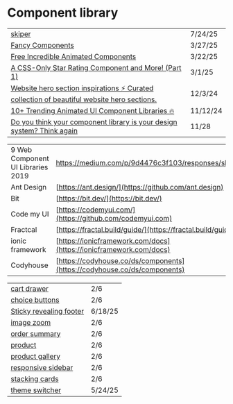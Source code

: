 # Component library

|                                                                                                                                                                                                                               |          |
| ----------------------------------------------------------------------------------------------------------------------------------------------------------------------------------------------------------------------------- | -------- |
| [skiper](https://skiper-ui.com/docs/components/image-cursortrail)                                                                                                                                                             | 7/24/25  |
| [Fancy Components](https://www.fancycomponents.dev/docs/components/text/text-rotate)                                                                                                                                          | 3/27/25  |
| [Free Incredible Animated Components](https://app.daily.dev/posts/free-incredible-animated-components-elle9kygq)                                                                                                              | 3/22/25  |
| [A CSS-Only Star Rating Component and More! (Part 1)](https://app.daily.dev/posts/a-css-only-star-rating-component-and-more-part-1--lmftbq3ue)                                                                                | 3/1/25   |
| [Website hero section inspirations ⚡️ Curated collection of beautiful website hero sections.](https://app.daily.dev/posts/website-hero-section-inspirations-curated-collection-of-beautiful-website-hero-sections--qjugwwd1s) | 12/3/24  |
| [10+ Trending Animated UI Component Libraries 🔥](https://dev.to/themeselection/10-trending-animated-ui-component-libraries-4joe?ref=dailydev)                                                                                | 11/12/24 |
| [Do you think your component library is your design system? Think again](https://uxdesign.cc/do-you-think-your-component-library-is-your-design-system-think-again-7e2c902b5275)                                              | 11/28    |

|                                   |                                                                          |
| --------------------------------- | ------------------------------------------------------------------------ |
| 9 Web Component UI Libraries 2019 | https://medium.com/p/9d4476c3f103/responses/show                         |
| Ant Design                        | [https://ant.design/](https://github.com/ant.design)                     |
| Bit                               | [https://bit.dev/](https://bit.dev/)                                     |
| Code my UI                        | [https://codemyui.com/](https://github.com/codemyui.com)                 |
| Fractcal                          | [https://fractal.build/guide/](https://fractal.build/guide/)             |
| ionic framework                   | [https://ionicframework.com/docs](https://ionicframework.com/docs)       |
| Codyhouse                         | [https://codyhouse.co/ds/components](https://codyhouse.co/ds/components) |

|                                                                                          |         |
| ---------------------------------------------------------------------------------------- | ------- |
| [cart drawer](https://codyhouse.co/ds/components/app/cart-drawer)                        | 2/6     |
| [choice buttons](https://codyhouse.co/ds/components/app/choice-buttons)                  | 2/6     |
| [Sticky revealing footer](https://app.daily.dev/posts/sticky-revealing-footer-xgousaiwf) | 6/18/25 |
| [image zoom](https://codyhouse.co/ds/components/app/image-zoom)                          | 2/6     |
| [order summary](https://codyhouse.co/ds/components/app/order-summary)                    | 2/6     |
| [product](https://codyhouse.co/ds/components/app/product)                                | 2/6     |
| [product gallery](https://codyhouse.co/ds/components/app/products-gallery)               | 2/6     |
| [responsive sidebar](https://codyhouse.co/ds/components/app/responsive-sidebar)          | 2/6     |
| [stacking cards](https://codyhouse.co/ds/components/app/stacking-cards)                  | 2/6     |
| [theme switcher](https://chanhdai.com/blog/theme-switcher-component?ref=dailydev)        | 5/24/25 |
